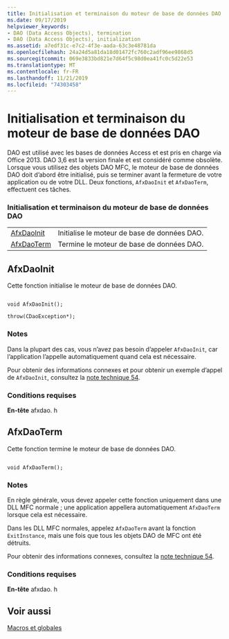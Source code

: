 ```yaml
---
title: Initialisation et terminaison du moteur de base de données DAO
ms.date: 09/17/2019
helpviewer_keywords:
- DAO (Data Access Objects), termination
- DAO (Data Access Objects), initialization
ms.assetid: a7edf31c-e7c2-4f3e-aada-63c3e48781da
ms.openlocfilehash: 24a24d5a81da18d01472fc760c2adf96ee9868d5
ms.sourcegitcommit: 069e3833bd821e7d64f5c98d0ea41fc0c5d22e53
ms.translationtype: MT
ms.contentlocale: fr-FR
ms.lasthandoff: 11/21/2019
ms.locfileid: "74303458"
---
```

# <a name="dao-database-engine-initialization-and-termination"></a>Initialisation et terminaison du moteur de base de données DAO

DAO est utilisé avec les bases de données Access et est pris en charge via Office 2013. DAO 3,6 est la version finale et est considéré comme obsolète. Lorsque vous utilisez des objets DAO MFC, le moteur de base de données DAO doit d’abord être initialisé, puis se terminer avant la fermeture de votre application ou de votre DLL. Deux fonctions, `AfxDaoInit` et `AfxDaoTerm`, effectuent ces tâches.

### <a name="dao-database-engine-initialization-and-termination"></a>Initialisation et terminaison du moteur de base de données DAO

|||
|-|-|
|[AfxDaoInit](#afxdaoinit)|Initialise le moteur de base de données DAO.|
|[AfxDaoTerm](#afxdaoterm)|Termine le moteur de base de données DAO.|

##  <a name="afxdaoinit"></a>  AfxDaoInit

Cette fonction initialise le moteur de base de données DAO.

```

void AfxDaoInit();

throw(CDaoException*);
```

### <a name="remarks"></a>Notes

Dans la plupart des cas, vous n’avez pas besoin d’appeler `AfxDaoInit`, car l’application l’appelle automatiquement quand cela est nécessaire.

Pour obtenir des informations connexes et pour obtenir un exemple d’appel de `AfxDaoInit`, consultez la [note technique 54](../../mfc/tn054-calling-dao-directly-while-using-mfc-dao-classes.md).

### <a name="requirements"></a>Conditions requises

  **En-tête** afxdao. h

##  <a name="afxdaoterm"></a>  AfxDaoTerm

Cette fonction termine le moteur de base de données DAO.

```

void AfxDaoTerm();
```

### <a name="remarks"></a>Notes

En règle générale, vous devez appeler cette fonction uniquement dans une DLL MFC normale ; une application appellera automatiquement `AfxDaoTerm` lorsque cela est nécessaire.

Dans les DLL MFC normales, appelez `AfxDaoTerm` avant la fonction `ExitInstance`, mais une fois que tous les objets DAO de MFC ont été détruits.

Pour obtenir des informations connexes, consultez la [note technique 54](../../mfc/tn054-calling-dao-directly-while-using-mfc-dao-classes.md).

### <a name="requirements"></a>Conditions requises

  **En-tête** afxdao. h

## <a name="see-also"></a>Voir aussi

[Macros et globales](../../mfc/reference/mfc-macros-and-globals.md)
